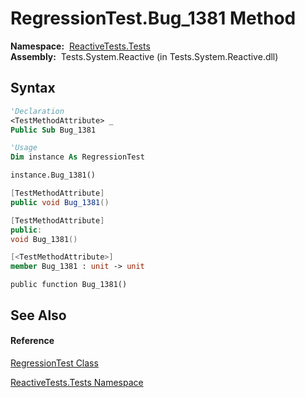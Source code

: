# RegressionTest.Bug\_1381 Method

**Namespace:**  [ReactiveTests.Tests](ReactiveTests.Tests\ReactiveTests.Tests.md)  
**Assembly:**  Tests.System.Reactive (in Tests.System.Reactive.dll)

## Syntax

```vb
'Declaration
<TestMethodAttribute> _
Public Sub Bug_1381
```

```vb
'Usage
Dim instance As RegressionTest

instance.Bug_1381()
```

```csharp
[TestMethodAttribute]
public void Bug_1381()
```

```c++
[TestMethodAttribute]
public:
void Bug_1381()
```

```fsharp
[<TestMethodAttribute>]
member Bug_1381 : unit -> unit 
```

```jscript
public function Bug_1381()
```

## See Also

#### Reference

[RegressionTest Class](RegressionTest\RegressionTest.md)

[ReactiveTests.Tests Namespace](ReactiveTests.Tests\ReactiveTests.Tests.md)




